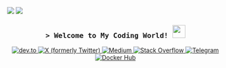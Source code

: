 <img src="https://readme-typing-svg.herokuapp.com?font=Fira+Code&size=22&duration=1&pause=1000&color=242427&center=false&vCenter=true&width=500&lines=%E2%94%8C%E2%94%80%5Bgithub%5D%3Am-mdy-m+%5B(main)%5D">
<!--<p align="center">
  <img src="https://github.com/m-mdy-m/m-mdy-m/blob/main/logo.svg" style="width: 480px; height: auto;">
</p> -->

<img src="https://readme-typing-svg.herokuapp.com?font=Fira+Code&size=22&duration=3000&pause=500&color=242427&center=false&vCenter=true&width=800&lines=%E2%94%94%E2%94%80+%3E+Code+is+Life...;%E2%94%94%E2%94%80+%3E+Self-taught+Web+Developer;%E2%94%94%E2%94%80+%3E+Computer+Engineering+Student;%E2%94%94%E2%94%80+%3E+Active+Learner/Researcher;%E2%94%94%E2%94%80+%3E+Love+to+learn+new+stuffs..<3;%E2%94%94%E2%94%80+%3E+47676561746E6573732C206F6620736D616C6C207374657073;">

<!--![Coding Gif](./Life.gif)-->
<h3 align="center">
  <samp>&gt; Welcome to My Coding World! <b><img src="https://media.giphy.com/media/TEnXkcsHrP4YedChhA/giphy.gif" width="30" height="30" class="giphy-embed"></img></b></samp>
</h3>

<p align="center">
  <a href="https://dev.to/m__mdy__m" target="_blank">
    <img src="https://img.shields.io/badge/dev.to-0A0A0A?style=for-the-badge&logo=dev.to&logoColor=white" alt="dev.to">
  </a>
  <a href="https://x.com/m__mdy__m" target="_blank">
    <img src="https://img.shields.io/badge/X-000000?style=for-the-badge&logo=x&logoColor=white" alt="X (formerly Twitter)">
  </a>
  <a href="https://medium.com/@m-mdy-m" target="_blank">
    <img src="https://img.shields.io/badge/Medium-181816?style=for-the-badge&logo=medium&logoColor=white" alt="Medium">
  </a>
  <a href="https://stackoverflow.com/users/19394098/m-mdy-m" target="_blank">
    <img src="https://img.shields.io/badge/Stack%20Overflow-F48024?style=for-the-badge&logo=stackoverflow&logoColor=white" alt="Stack Overflow">
  </a>
  <a href="https://t.me/medishn" target="_blank">
    <img src="https://img.shields.io/badge/Telegram-2CA5E0?style=for-the-badge&logo=telegram&logoColor=white" alt="Telegram">
  </a>
  <a href="https://hub.docker.com/u/bitsgenix" target="_blank">
    <img src="https://img.shields.io/badge/Docker%20Hub-2496ED?style=for-the-badge&logo=docker&logoColor=white" alt="Docker Hub">
  </a>
</p>

<!-- 
<p align="center">
       <a href="https://github.com/m-mdy-m">
        <img alt="Shaggy's Activity Graph" src="https://github-readme-activity-graph.vercel.app/graph/?username=m-mdy-m&bg_color=0D1117&color=1F6FEB&line=EB5454&point=58A6FF&hide_border=true&width=860&radius=8&theme=github-compact&area_color=1F6FEB&area=true&height=300&custom_title=My%20Contribution%20Graph" align="center" width="100%" />
      </a>
</p>
-->

